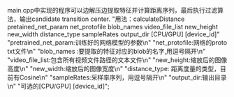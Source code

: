 main.cpp中实现的程序可以边解压边提取特征并计算距离序列，最后执行过滤算法，输出candidate transition center.
"用法：calculateDistance pretained_net_param net_protofile blob_names video_file_list new_height new_width distance_type sampleRates output_dir [CPU/GPU] [device_id]"
        "pretrained_net_param:训练好的网络模型的参数\n"
        "net_protofile:网络的proto txt文件\n"
        "blob_names :要提取的特征对应的blob的名字,用逗号隔开\n"
        "video_file_list:包含所有视频文件路径的文本文件\n"
        "new_height:缩放后的图像高度\n"
        "new_width:缩放后的图像宽度\n"
        "distance_type: 距离度量的类型，目前有Cosine\n"
        "sampleRates:采样率序列，用逗号隔开\n"
        "output_dir:输出目录\n"
        "可选的[CPU/GPU] [device_id]";

